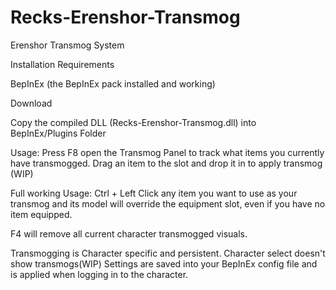 # Recks-Erenshor-Transmog
Erenshor Transmog System

Installation
Requirements

BepInEx (the BepInEx pack installed and working)

Download

Copy the compiled DLL (Recks-Erenshor-Transmog.dll) into
BepInEx/Plugins Folder

Usage: Press F8 open the Transmog Panel to track what items you currently
have transmogged. Drag an item to the slot and drop it in to apply transmog
(WIP)

Full working Usage: Ctrl + Left Click any item you want to use as your transmog
and its model will override the equipment slot, even if you have no item equipped.

F4 will remove all current character transmogged visuals.

Transmogging is Character specific and persistent. Character select doesn't show
transmogs(WIP) Settings are saved into your BepInEx config file and is applied when logging in to the character.
